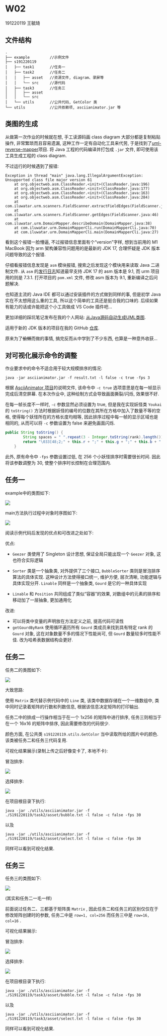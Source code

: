 # W02
191220119 王毓琦

## 文件结构

```
.
├── example         //示例文件
├── s191220119
│   ├── task1       //任务一
│   ├── task2       //任务二
│   │   ├── asset   //资源文件, diagram、录屏等
│   │   └── src     //源代码
│   ├── task3       //任务三
│   │   ├── asset
│   │   └── src
│   └── utils       //公共代码, GetColor 类
└── utils           //公共依赖项, asciianimator.jar 等
```

## 类图的生成

从做第一次作业的时候就在想, 手工读源码画 class diagram 大部分都是复制粘贴操作, 非常繁琐而且容易遗漏, 这种工作一定有自动化工具来代劳, 于是找到了[uml-reverse-mapper](https://github.com/iluwatar/uml-reverse-mapper)项目. 将 Java 工程的代码编译并打包成 `.jar` 文件, 即可使用该工具生成工程的 class diagram.

不过运行的时候遇到了报错:

```shell
Exception in thread "main" java.lang.IllegalArgumentException: Unsupported class file major version 61
	at org.objectweb.asm.ClassReader.<init>(ClassReader.java:196)
	at org.objectweb.asm.ClassReader.<init>(ClassReader.java:177)
	at org.objectweb.asm.ClassReader.<init>(ClassReader.java:163)
	at org.objectweb.asm.ClassReader.<init>(ClassReader.java:284)
	at com.iluwatar.urm.scanners.FieldScanner.extractFieldEdges(FieldScanner.java:56)
	at com.iluwatar.urm.scanners.FieldScanner.getEdges(FieldScanner.java:46)
	at com.iluwatar.urm.DomainMapper.describeDomain(DomainMapper.java:38)
	at com.iluwatar.urm.DomainMapperCli.run(DomainMapperCli.java:70)
	at com.iluwatar.urm.DomainMapperCli.main(DomainMapperCli.java:27)
```

看到这个报错一脸懵逼, 不过报错信息里面有个“version”字样, 想到当前用的 M1 MacBook 因为 arm 架构兼容性问题用的是最新的 JDK 17, 合理怀疑是 JDK 版本问题导致的这个报错.

仔细看报错信息发现是 `asm` 模块报错, 搜索之后发现这个模块用来读取 Java 二进制文件. 从 `asm`  的[发行日志](https://asm.ow2.io/versions.html)知道最早支持 JDK 17 的 asm 版本是 9.1, 而 urm 项目用的则是 7.3.1. 打开项目的 `pom.xml` 文件, 修改 asm 版本为 9.1, 重新编译之后问题解决.

也知道主流的 Java IDE 都可以通过安装插件的方式做到同样的事, 但是初学 Java 实在不太想用这么重的工具, 所以这个简单的工具还是挺合我的口味的. 后续如果有能力的话或许能把这个小工具做成 VS Code 插件吧...

更加详细的踩坑笔记发布在我的个人网站: [从Java源码自动生成UML类图](https://donnadie.top/class-diagram-from-java-code/).

适用于新的 JDK 版本的项目在我的 GitHub [仓库](https://github.com/ricky9w/uml-reverse-mapper).

原来为了~~偷懒~~而做的事情, 搞完反而从中学到了不少东西, 也算是一种意外收获...

## 对可视化展示命令的调整

作业要求中的命令不适合用于较大规模排序的情况:

```shell
java -jar asciianimator.jar -f result.txt -l false -c true -fps 3
```

根据 [AsciiAnimator 项目](https://github.com/thatcherclough/AsciiAnimator)的说明文件, 该命令中 `-c true` 选项意思是在每一帧显示完成后清空屏幕. 在本次作业中, 这种绘制方式会导致画面撕裂/闪烁, 效果很不好.

在每一帧长度不一样时, `-c` 参数显然必须设置为 true, 但是我在实现妖怪类 `Youkai` 的 `toString()` 方法时根据妖怪的编号的位数在其所在方格中加入了数量不等的空格, 使得每个妖怪所在的方格长度均相等, 因此排序过程中每一帧的显示区域也是相同的, 从而可以将 `-c` 参数设置为 false 来避免画面闪烁.

```java
public String toString() {
        String spaces = " ".repeat(3 - Integer.toString(rank).length());
        return "\033[48;2;" + this.r + ";" + this.g + ";" + this.b + ";38;2;0;0;0m    " + this.rank() + spaces + "  \033[0m";
    }
```

此外, 原有命令中 `-fps` 参数设置过低, 在 256 个小妖怪排序时需要很长时间. 因此将该参数调整为 30, 使整个排序时长控制在合理范围内.

## 任务一

example中的类图如下:

![](http://www.plantuml.com/plantuml/proxy?cache=no&src=https://raw.githubusercontent.com/jwork-2021/jw02-ricky9w/master/S191220119/task1/class-diagram.pu)

main方法执行过程中对象时序图如下:

![](http://www.plantuml.com/plantuml/proxy?cache=no&src=https://raw.githubusercontent.com/jwork-2021/jw02-ricky9w/master/S191220119/task1/timeline.pu)

阅读示例代码后发现的优点和可改进之处如下:

优点:

+ `Geezer` 类使用了 Singleton 设计思想, 保证全局只能出现一个 `Geezer` 对象, 这也符合实际逻辑

+ `Sorter` 类是一个抽象类, 对外提供了三个接口, `BubbleSorter` 类则是冒泡排序算法的具体实现. 这种设计方法使得接口统一, 维护方便, 层次清晰, 功能逻辑与具体实现分开. `Linable` 同样是一个抽象类, `Gourd` 是它的一种具体实现
+ `Linable` 和 `Position` 共同组成了类似“容器”的效果, 对数组中的元素的排序和移动加了一层抽象, 更加通用化

改进:

+ 可以将类中变量的声明放在方法定义之前, 提高代码可读性
+ `getGourdByRank` 使用循环遍历所有 `Gourd` 类成员来找到具有特定 rank 的 `Gourd` 对象, 这在对象数量不多的情况下性能尚可, 但 `Gourd` 数量较多时性能不佳. 改为哈希表数据结构会更好.

## 任务二

任务二的类图如下:

![](http://www.plantuml.com/plantuml/proxy?cache=no&src=https://raw.githubusercontent.com/jwork-2021/jw02-ricky9w/master/S191220119/task2/asset/class-diagram.pu)

大致思路:

使用 `Matrix` 类代替示例代码中的 `Line` 类, 该类中数据存储在一个一维数组中, 类中同时记录着矩阵的行数和列数信息, 根据该信息决定矩阵的打印输出.

任务二中的排成一行操作相当于在一个 1x256 的矩阵中进行排序, 任务三则相当于在一个 16x16 的矩阵中排序, 因此需要修改的代码很少.

颜色方面, 在公共类 `s191220119.utils.GetColor` 当中读取所给的图片中的颜色. 该类被任务二和任务三代码复用.

可视化结果展示(录制上传之后好像变卡了, 本地不卡):

冒泡排序:

<a href="https://asciinema.org/a/439030" target="_blank"><img src="https://asciinema.org/a/439030.svg" /></a>

选择排序:

<a href="https://asciinema.org/a/dple4rO94yVRyVAoH3UF6Wtj2" target="_blank"><img src="https://asciinema.org/a/dple4rO94yVRyVAoH3UF6Wtj2.svg" /></a>

在项目根目录下执行:

```shell
java -jar ./utils/asciianimator.jar -f ./S191220119/task2/asset/bubble.txt -l false -c false -fps 30
```

以及

```shell
java -jar ./utils/asciianimator.jar -f ./S191220119/task2/asset/select.txt -l false -c false -fps 30
```

同样可以看到可视化结果.

## 任务三
任务三的类图如下:

![](http://www.plantuml.com/plantuml/proxy?cache=no&src=https://raw.githubusercontent.com/jwork-2021/jw02-ricky9w/master/S191220119/task3/asset/class-diagram.pu)

(其实和任务二一毛一样)

前面说过任务二、三都基于矩阵类 `Matrix` , 因此任务二和任务三的区别仅仅在于修改矩阵创建时的参数, 任务二中是 `row=1, col=256` 而任务三中是 `row=16, col=16` .

可视化结果展示:

冒泡排序:

<a href="https://asciinema.org/a/bqZPttFBepAYGdeA0HTST094O" target="_blank"><img src="https://asciinema.org/a/bqZPttFBepAYGdeA0HTST094O.svg" /></a>

选择排序:

<a href="https://asciinema.org/a/mm36pn6VWxOmsH9RMgBnVmhcn" target="_blank"><img src="https://asciinema.org/a/mm36pn6VWxOmsH9RMgBnVmhcn.svg" /></a>

在项目根目录下执行:

```shell
java -jar ./utils/asciianimator.jar -f ./S191220119/task3/asset/bubble.txt -l false -c false -fps 30
```

以及

```shell
java -jar ./utils/asciianimator.jar -f ./S191220119/task3/asset/select.txt -l false -c false -fps 30
```

同样可以看到可视化结果.
